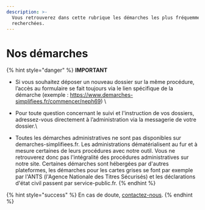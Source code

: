 ```yaml
---
description: >-
  Vous retrouverez dans cette rubrique les démarches les plus fréquemment
  recherchées.
---
```


# Nos démarches

{% hint style="danger" %}
**IMPORTANT**

* Si vous souhaitez déposer un nouveau dossier sur la même procédure, l’accès au formulaire se fait toujours via le lien spécifique de la démarche (exemple : https://www.demarches-simplifiees.fr/commencer/neph69) \

* Pour toute question concernant le suivi et l'instruction de vos dossiers, adressez-vous directement à l’administration via la messagerie de votre dossier.\

* Toutes les démarches administratives ne sont pas disponibles sur demarches-simplifiees.fr. Les administrations dématérialisent au fur et à mesure certaines de leurs procédures avec notre outil. Vous ne retrouverez donc pas l'intégralité des procédures administratives sur notre site. Certaines démarches sont hébergées par d'autres plateformes, les démarches pour les cartes grises se font par exemple par l'ANTS (l'Agence Nationale des Titres Sécurisés) et les déclarations d'état civil passent par service-public.fr.&#x20;
{% endhint %}

{% hint style="success" %}
En cas de doute, [contactez-nous](https://www.demarches-simplifiees.fr/contact).
{% endhint %}

##

